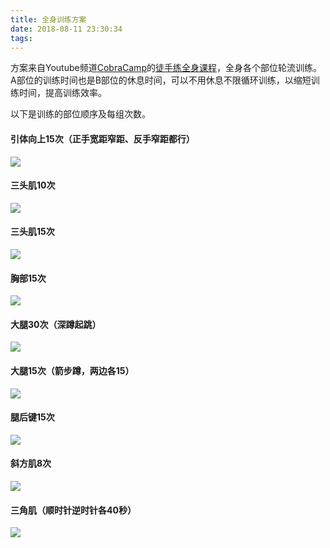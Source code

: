 ```yaml
---
title: 全身训练方案
date: 2018-08-11 23:30:34
tags:
---
```


方案来自Youtube频道[CobraCamp](https://www.youtube.com/channel/UCNlUoHdgrCMP4MWzkDjvwnw/featured)的[徒手练全身课程](https://www.youtube.com/watch?v=3As7rJh-6Hc&t=171s&index=6&list=PLHfIzWA0aeVggGKMnBLDKIYlCbU1qWuae)，全身各个部位轮流训练。A部位的训练时间也是B部位的休息时间，可以不用休息不限循环训练，以缩短训练时间，提高训练效率。

以下是训练的部位顺序及每组次数。
<!-- more -->

#### 引体向上15次（正手宽距窄距、反手窄距都行）
![](https://wx3.sinaimg.cn/mw690/794fae75gy1fu672n2sjaj20x50i1gt6.jpg)

#### 三头肌10次
![](https://wx3.sinaimg.cn/mw690/794fae75gy1fu672nepnkj20xc0f3tct.jpg)

#### 三头肌15次
![](https://wx1.sinaimg.cn/mw690/794fae75gy1fu672nosavj20o40i1n0o.jpg)

#### 胸部15次
![](https://wx2.sinaimg.cn/mw690/794fae75gy1fu672nwvfqj20ot0b8aca.jpg)

#### 大腿30次（深蹲起跳）
![](https://wx2.sinaimg.cn/mw690/794fae75gy1fu672mmrblj20ch0efgnf.jpg)

#### 大腿15次（箭步蹲，两边各15）
![](https://wx3.sinaimg.cn/mw690/794fae75gy1fu672o40jaj20d00dw0un.jpg)

#### 腿后键15次
![](https://wx1.sinaimg.cn/mw690/794fae75gy1fu672obe5vj20ln0d1tav.jpg)

#### 斜方肌8次
![](https://wx2.sinaimg.cn/mw690/794fae75gy1fu672okemnj20ek0e3taq.jpg)

#### 三角肌（顺时针逆时针各40秒）
![](https://wx1.sinaimg.cn/mw690/794fae75gy1fu672oyyu1j20z30gmdju.jpg)

